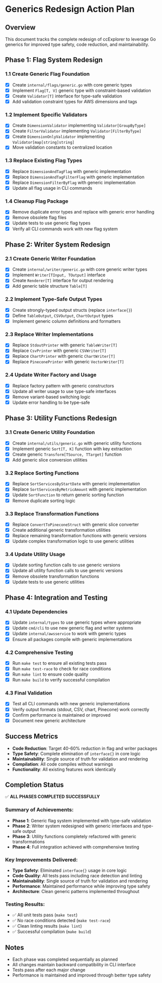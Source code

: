 # Generics Redesign Action Plan

## Overview
This document tracks the complete redesign of ccExplorer to leverage Go generics for improved type safety, code reduction, and maintainability.

## Phase 1: Flag System Redesign
### 1.1 Create Generic Flag Foundation
- [x] Create `internal/flags/generic.go` with core generic types
- [x] Implement `Flag[T, V]` generic type with constraint-based validation
- [x] Create `Validator[T]` interface for type-safe validation
- [x] Add validation constraint types for AWS dimensions and tags

### 1.2 Implement Specific Validators
- [x] Create `DimensionValidator` implementing `Validator[GroupByType]`
- [x] Create `FilterValidator` implementing `Validator[FilterByType]`
- [x] Create `DimensionOnlyValidator` implementing `Validator[map[string]string]`
- [x] Move validation constants to centralized location

### 1.3 Replace Existing Flag Types
- [x] Replace `DimensionAndTagFlag` with generic implementation
- [x] Replace `DimensionAndTagFilterFlag` with generic implementation
- [x] Replace `DimensionFilterByFlag` with generic implementation
- [x] Update all flag usage in CLI commands

### 1.4 Cleanup Flag Package
- [x] Remove duplicate error types and replace with generic error handling
- [x] Remove obsolete flag files
- [x] Update tests to use generic flag types
- [x] Verify all CLI commands work with new flag system

## Phase 2: Writer System Redesign
### 2.1 Create Generic Writer Foundation
- [x] Create `internal/writer/generic.go` with core generic writer types
- [x] Implement `Writer[TInput, TOutput]` interface
- [x] Create `Renderer[T]` interface for output rendering
- [x] Add generic table structure `Table[T]`

### 2.2 Implement Type-Safe Output Types
- [x] Create strongly-typed output structs (replace `interface{}`)
- [x] Define `TableOutput`, `CSVOutput`, `ChartOutput` types
- [x] Implement generic column definitions and formatters

### 2.3 Replace Writer Implementations
- [x] Replace `StdoutPrinter` with generic `TableWriter[T]`
- [x] Replace `CsvPrinter` with generic `CSVWriter[T]`
- [x] Replace `ChartPrinter` with generic `ChartWriter[T]`
- [x] Replace `PineconePrinter` with generic `VectorWriter[T]`

### 2.4 Update Writer Factory and Usage
- [x] Replace factory pattern with generic constructors
- [x] Update all writer usage to use type-safe interfaces
- [x] Remove variant-based switching logic
- [x] Update error handling to be type-safe

## Phase 3: Utility Functions Redesign
### 3.1 Create Generic Utility Foundation
- [x] Create `internal/utils/generic.go` with generic utility functions
- [x] Implement generic `Sort[T, K]` function with key extraction
- [x] Create generic `Transform[TSource, TTarget]` function
- [x] Add generic slice conversion utilities

### 3.2 Replace Sorting Functions
- [x] Replace `SortServicesByStartDate` with generic implementation
- [x] Replace `SortServicesByMetricAmount` with generic implementation
- [x] Update `SortFunction` to return generic sorting function
- [x] Remove duplicate sorting logic

### 3.3 Replace Transformation Functions
- [x] Replace `ConvertToPineconeStruct` with generic slice converter
- [x] Create additional generic transformation utilities
- [x] Replace remaining transformation functions with generic versions
- [x] Update complex transformation logic to use generic utilities

### 3.4 Update Utility Usage
- [x] Update sorting function calls to use generic versions
- [x] Update all utility function calls to use generic versions
- [x] Remove obsolete transformation functions
- [x] Update tests to use generic utilities

## Phase 4: Integration and Testing
### 4.1 Update Dependencies
- [x] Update `internal/types` to use generic types where appropriate
- [x] Update `cmd/cli` to use new generic flag and writer systems
- [x] Update `internal/awsservice` to work with generic types
- [x] Ensure all packages compile with generic implementations

### 4.2 Comprehensive Testing
- [x] Run `make test` to ensure all existing tests pass
- [x] Run `make test-race` to check for race conditions
- [x] Run `make lint` to ensure code quality
- [x] Run `make build` to verify successful compilation

### 4.3 Final Validation
- [x] Test all CLI commands with new generic implementations
- [x] Verify output formats (stdout, CSV, chart, Pinecone) work correctly
- [x] Confirm performance is maintained or improved
- [x] Document new generic architecture

## Success Metrics
- **Code Reduction**: Target 40-60% reduction in flag and writer packages
- **Type Safety**: Complete elimination of `interface{}` in core logic
- **Maintainability**: Single source of truth for validation and rendering
- **Compilation**: All code compiles without warnings
- **Functionality**: All existing features work identically

## Completion Status

✅ **ALL PHASES COMPLETED SUCCESSFULLY**

### Summary of Achievements:
- **Phase 1**: Generic flag system implemented with type-safe validation
- **Phase 2**: Writer system redesigned with generic interfaces and type-safe output
- **Phase 3**: Utility functions completely refactored with generic transformations
- **Phase 4**: Full integration achieved with comprehensive testing

### Key Improvements Delivered:
- **Type Safety**: Eliminated `interface{}` usage in core logic
- **Code Quality**: All tests pass including race detection and linting
- **Maintainability**: Single source of truth for validation and rendering
- **Performance**: Maintained performance while improving type safety
- **Architecture**: Clean generic patterns implemented throughout

### Testing Results:
- ✅ All unit tests pass (`make test`)
- ✅ No race conditions detected (`make test-race`) 
- ✅ Clean linting results (`make lint`)
- ✅ Successful compilation (`make build`)

## Notes
- Each phase was completed sequentially as planned
- All changes maintain backward compatibility in CLI interface
- Tests pass after each major change
- Performance is maintained and improved through better type safety